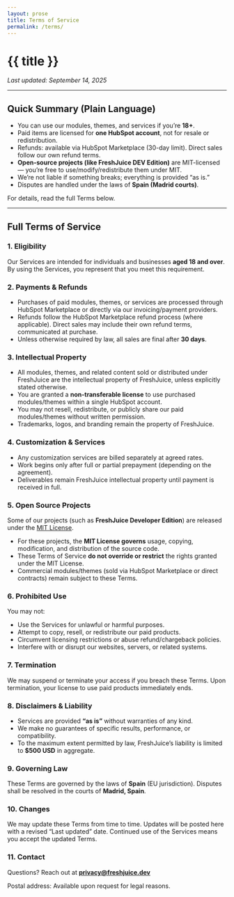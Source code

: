 ```yaml
---
layout: prose
title: Terms of Service
permalink: /terms/
---
```


# {{ title }}

_Last updated: September 14, 2025_

---

## Quick Summary (Plain Language)

- You can use our modules, themes, and services if you’re **18+**.
- Paid items are licensed for **one HubSpot account**, not for resale or redistribution.
- Refunds: available via HubSpot Marketplace (30-day limit). Direct sales follow our own refund terms.
- **Open-source projects (like FreshJuice DEV Edition)** are MIT-licensed — you’re free to use/modify/redistribute them under MIT.
- We’re not liable if something breaks; everything is provided “as is.”
- Disputes are handled under the laws of **Spain (Madrid courts)**.

For details, read the full Terms below.

---

## Full Terms of Service

### 1. Eligibility

Our Services are intended for individuals and businesses **aged 18 and over**.
By using the Services, you represent that you meet this requirement.

### 2. Payments & Refunds

- Purchases of paid modules, themes, or services are processed through HubSpot Marketplace or directly via our invoicing/payment providers.
- Refunds follow the HubSpot Marketplace refund process (where applicable). Direct sales may include their own refund terms, communicated at purchase.
- Unless otherwise required by law, all sales are final after **30 days**.

### 3. Intellectual Property

- All modules, themes, and related content sold or distributed under FreshJuice are the intellectual property of FreshJuice, unless explicitly stated otherwise.
- You are granted a **non-transferable license** to use purchased modules/themes within a single HubSpot account.
- You may not resell, redistribute, or publicly share our paid modules/themes without written permission.
- Trademarks, logos, and branding remain the property of FreshJuice.

### 4. Customization & Services

- Any customization services are billed separately at agreed rates.
- Work begins only after full or partial prepayment (depending on the agreement).
- Deliverables remain FreshJuice intellectual property until payment is received in full.

### 5. Open Source Projects

Some of our projects (such as **FreshJuice Developer Edition**) are released under the [MIT License](https://opensource.org/license/MIT).

- For these projects, the **MIT License governs** usage, copying, modification, and distribution of the source code.
- These Terms of Service **do not override or restrict** the rights granted under the MIT License.
- Commercial modules/themes (sold via HubSpot Marketplace or direct contracts) remain subject to these Terms.

### 6. Prohibited Use

You may not:

- Use the Services for unlawful or harmful purposes.
- Attempt to copy, resell, or redistribute our paid products.
- Circumvent licensing restrictions or abuse refund/chargeback policies.
- Interfere with or disrupt our websites, servers, or related systems.

### 7. Termination

We may suspend or terminate your access if you breach these Terms.
Upon termination, your license to use paid products immediately ends.

### 8. Disclaimers & Liability

- Services are provided **“as is”** without warranties of any kind.
- We make no guarantees of specific results, performance, or compatibility.
- To the maximum extent permitted by law, FreshJuice’s liability is limited to **$500 USD** in aggregate.

### 9. Governing Law

These Terms are governed by the laws of **Spain** (EU jurisdiction).
Disputes shall be resolved in the courts of **Madrid, Spain**.

### 10. Changes

We may update these Terms from time to time. Updates will be posted here with a revised “Last updated” date. Continued use of the Services means you accept the updated Terms.

### 11. Contact

Questions? Reach out at **privacy@freshjuice.dev**

Postal address: Available upon request for legal reasons.
